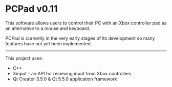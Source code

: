 # PCPad v0.11
This software allows users to control their PC with an Xbox controller pad as an alternative to a mouse and keyboard.

PCPad is currently in the very early stages of its development so many features have not yet been implemented.

---

This project uses:
* C++
* Xinput - an API for recieving input from Xbox controllers
* Qt Creator 3.5.0 & Qt 5.5.0 application framework
